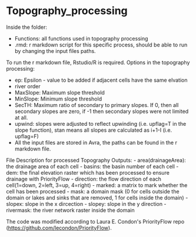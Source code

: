 # Topography_processing
Inside the folder: 
- Functions: all functions used in topography processing
- .rmd: r markdown script for this specific process, should be able to run by changing the input files paths.
      
To run the r markdown file, Rstudio/R is required.
Options in the topography processing:
  - ep: Epsilon - value to be added if adjacent cells have the same elvation
  - river order
  - MaxSlope: Maximum slope threshold
  - MinSlope: Minimum slope threshold
  - SecTH: Maximum ratio of secondary to primary slopes. If 0, then all secondary slopes are zero, if -1 then secondary slopes were not limited at all.
  - upwind: slopes were adjusted to reflect upwinding (i.e. upflag=T in the slope function), stan means all slopes are calculated as i+1-I (i.e. upflag=F)
  - All the input files are stored in Avra, the paths can be found in the r markdown file.

File Description for processed Topography Outputs:
    - area(drainageArea): the drainage area of each cell
    - basins: the basin number of each cell
    - dem: the final elevation raster which has been processed to ensure drainage with PriorityFlow
    - direction: the flow direction of each cell(1=down, 2=left, 3=up, 4=right)
    - marked: a matrix to mark whether the cell has been processed
    - mask: a domain mask (0 for cells outside the domain or lakes and sinks that are removed, 1 for cells inside the domain)
    - slopex: slope in the x dircection
    - slopey: slope in the y direction
    - rivermask: the river network raster inside the domain
    
 The code was modified according to Laura E. Condon's PriorityFlow repo (https://github.com/lecondon/PriorityFlow).

